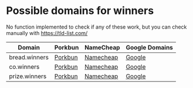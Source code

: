 # Possible domains for winners

No function implemented to check if any of these work, but you can check manually with https://tld-list.com/

| Domain | Porkbun | NameCheap | Google Domains |
|---|---|---|---|
| bread.winners | [Porkbun](https://porkbun.com/checkout/search?prb=e814663da1&tlds=&idnLanguage=&search=search&q=bread.winners) | [Namecheap](https://www.namecheap.com/domains/registration/results/?domain=bread.winners) | [Google](https://domains.google.com/registrar/search?searchTerm=bread.winners) |
| co.winners | [Porkbun](https://porkbun.com/checkout/search?prb=e814663da1&tlds=&idnLanguage=&search=search&q=co.winners) | [Namecheap](https://www.namecheap.com/domains/registration/results/?domain=co.winners) | [Google](https://domains.google.com/registrar/search?searchTerm=co.winners) |
| prize.winners | [Porkbun](https://porkbun.com/checkout/search?prb=e814663da1&tlds=&idnLanguage=&search=search&q=prize.winners) | [Namecheap](https://www.namecheap.com/domains/registration/results/?domain=prize.winners) | [Google](https://domains.google.com/registrar/search?searchTerm=prize.winners) |
